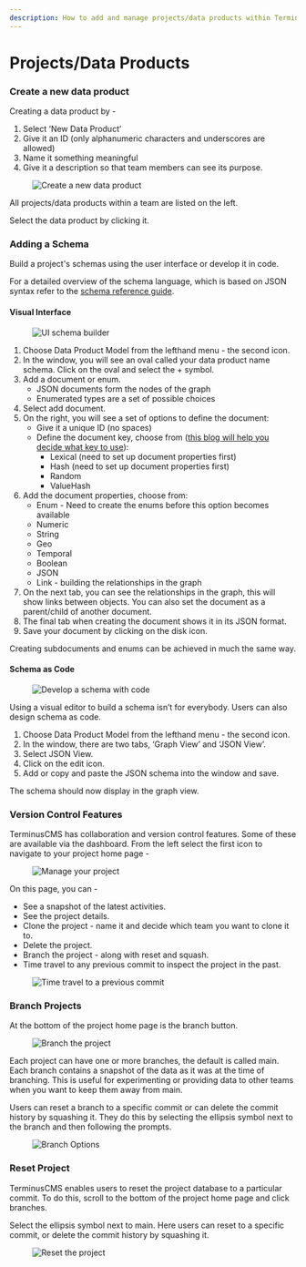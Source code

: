 ```yaml
---
description: How to add and manage projects/data products within TerminusCMS
---
```


# Projects/Data Products

### Create a new data product

Creating a data product by -

1. Select ‘New Data Product’&#x20;
2. Give it an ID (only alphanumeric characters and underscores are allowed)&#x20;
3. Name it something meaningful&#x20;
4. Give it a description so that team members can see its purpose.

<figure><img src="../../.gitbook/assets/new-data-product2.png" alt="Create a new data product"><figcaption></figcaption></figure>

All projects/data products within a team are listed on the left.&#x20;

Select the data product by clicking it.

### Adding a Schema

Build a project's schemas using the user interface or develop it in code.&#x20;

For a detailed overview of the schema language, which is based on JSON syntax refer to the [schema reference guide](../../guides/reference-guides/schema.md).

#### Visual Interface

<figure><img src="../../.gitbook/assets/schema-graph-view.png" alt="UI schema builder"><figcaption></figcaption></figure>

1. Choose Data Product Model from the lefthand menu - the second icon.&#x20;
2. In the window, you will see an oval called your data product name schema. Click on the oval and select the + symbol.&#x20;
3. Add a document or enum.&#x20;
   * JSON documents form the nodes of the graph&#x20;
   * Enumerated types are a set of possible choices&#x20;
4. Select add document.&#x20;
5. On the right, you will see a set of options to define the document:&#x20;
   * Give it a unique ID (no spaces)&#x20;
   * Define the document key, choose from ([this blog will help you decide what key to use](https://terminusdb.com/blog/uri-generation/)):&#x20;
     * Lexical (need to set up document properties first)&#x20;
     * Hash (need to set up document properties first)&#x20;
     * Random&#x20;
     * ValueHash
6. Add the document properties, choose from:&#x20;
   * Enum - Need to create the enums before this option becomes available&#x20;
   * Numeric&#x20;
   * String&#x20;
   * Geo&#x20;
   * Temporal&#x20;
   * Boolean&#x20;
   * JSON&#x20;
   * Link - building the relationships in the graph&#x20;
7. On the next tab, you can see the relationships in the graph, this will show links between objects. You can also set the document as a parent/child of another document.&#x20;
8. The final tab when creating the document shows it in its JSON format.&#x20;
9. Save your document by clicking on the disk icon.

Creating subdocuments and enums can be achieved in much the same way.

#### Schema as Code

<figure><img src="../../.gitbook/assets/schema-as-code.png" alt="Develop a schema with code"><figcaption></figcaption></figure>

Using a visual editor to build a schema isn’t for everybody. Users can also design schema as code.&#x20;

1. Choose Data Product Model from the lefthand menu - the second icon.&#x20;
2. In the window, there are two tabs, ‘Graph View’ and ‘JSON View’.&#x20;
3. Select JSON View.&#x20;
4. Click on the edit icon.&#x20;
5. Add or copy and paste the JSON schema into the window and save.

The schema should now display in the graph view.

### Version Control Features

TerminusCMS has collaboration and version control features. Some of these are available via the dashboard. From the left select the first icon to navigate to your project home page -

<figure><img src="../../.gitbook/assets/project-admin.png" alt="Manage your project"><figcaption></figcaption></figure>

On this page, you can -

* See a snapshot of the latest activities.
* See the project details.
* Clone the project - name it and decide which team you want to clone it to.
* Delete the project.
* Branch the project - along with reset and squash.
* Time travel to any previous commit to inspect the project in the past.

<figure><img src="../../.gitbook/assets/time-travel2 (1).png" alt="Time travel to a previous commit"><figcaption></figcaption></figure>

### Branch Projects

At the bottom of the project home page is the branch button.

<figure><img src="../../.gitbook/assets/branch-project.png" alt="Branch the project"><figcaption></figcaption></figure>

Each project can have one or more branches, the default is called main. Each branch contains a snapshot of the data as it was at the time of branching. This is useful for experimenting or providing data to other teams when you want to keep them away from main.

Users can reset a branch to a specific commit or can delete the commit history by squashing it. They do this by selecting the ellipsis symbol next to the branch and then following the prompts.&#x20;

<figure><img src="../../.gitbook/assets/branch-options (1).png" alt="Branch Options"><figcaption></figcaption></figure>

### Reset Project

TerminusCMS enables users to reset the project database to a particular commit. To do this, scroll to the bottom of the project home page and click branches.

Select the ellipsis symbol next to main. Here users can reset to a specific commit, or delete the commit history by squashing it.

<figure><img src="../../.gitbook/assets/reset-to-commit.png" alt="Reset the project"><figcaption></figcaption></figure>

###


